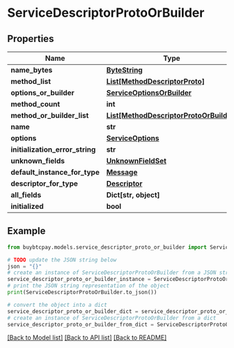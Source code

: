 # ServiceDescriptorProtoOrBuilder


## Properties

Name | Type | Description | Notes
------------ | ------------- | ------------- | -------------
**name_bytes** | [**ByteString**](ByteString.md) |  | [optional] 
**method_list** | [**List[MethodDescriptorProto]**](MethodDescriptorProto.md) |  | [optional] 
**options_or_builder** | [**ServiceOptionsOrBuilder**](ServiceOptionsOrBuilder.md) |  | [optional] 
**method_count** | **int** |  | [optional] 
**method_or_builder_list** | [**List[MethodDescriptorProtoOrBuilder]**](MethodDescriptorProtoOrBuilder.md) |  | [optional] 
**name** | **str** |  | [optional] 
**options** | [**ServiceOptions**](ServiceOptions.md) |  | [optional] 
**initialization_error_string** | **str** |  | [optional] 
**unknown_fields** | [**UnknownFieldSet**](UnknownFieldSet.md) |  | [optional] 
**default_instance_for_type** | [**Message**](Message.md) |  | [optional] 
**descriptor_for_type** | [**Descriptor**](Descriptor.md) |  | [optional] 
**all_fields** | **Dict[str, object]** |  | [optional] 
**initialized** | **bool** |  | [optional] 

## Example

```python
from buybtcpay.models.service_descriptor_proto_or_builder import ServiceDescriptorProtoOrBuilder

# TODO update the JSON string below
json = "{}"
# create an instance of ServiceDescriptorProtoOrBuilder from a JSON string
service_descriptor_proto_or_builder_instance = ServiceDescriptorProtoOrBuilder.from_json(json)
# print the JSON string representation of the object
print(ServiceDescriptorProtoOrBuilder.to_json())

# convert the object into a dict
service_descriptor_proto_or_builder_dict = service_descriptor_proto_or_builder_instance.to_dict()
# create an instance of ServiceDescriptorProtoOrBuilder from a dict
service_descriptor_proto_or_builder_from_dict = ServiceDescriptorProtoOrBuilder.from_dict(service_descriptor_proto_or_builder_dict)
```
[[Back to Model list]](../README.md#documentation-for-models) [[Back to API list]](../README.md#documentation-for-api-endpoints) [[Back to README]](../README.md)


